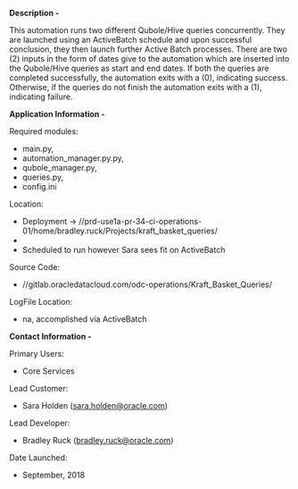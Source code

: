 **Description -**

This automation runs two different Qubole/Hive queries concurrently.  They are launched using an ActiveBatch schedule
and upon successful conclusion, they then launch further Active Batch processes. There are two (2) inputs in the
form of dates give to the automation which are inserted into the Qubole/Hive queries as start and end dates. If both
the queries are completed successfully, the automation exits with a (0), indicating success. Otherwise, if the
queries do not finish the automation exits with a (1), indicating failure.

**Application Information -**

Required modules: <ul>
                  <li>main.py,
                  <li>automation_manager.py.py,
                  <li>qubole_manager.py,
                  <li>queries.py,
                  <li>config.ini
                  </ul>

Location:         <ul>
                  <li>Deployment -> //prd-use1a-pr-34-ci-operations-01/home/bradley.ruck/Projects/kraft_basket_queries/
                  <li>               
                  <li>Scheduled to run however Sara sees fit on ActiveBatch
                  </ul>

Source Code:      <ul>
                  <li>//gitlab.oracledatacloud.com/odc-operations/Kraft_Basket_Queries/
                  </ul>

LogFile Location: <ul>
                  <li>na, accomplished via ActiveBatch
                  </ul>

**Contact Information -**

Primary Users:    <ul>
                  <li>Core Services
                  </ul>

Lead Customer:    <ul>
                  <li>Sara Holden (sara.holden@oracle.com)
                  </ul>

Lead Developer:   <ul>
                  <li>Bradley Ruck (bradley.ruck@oracle.com)
                  </ul>

Date Launched:    <ul>
                  <li>September, 2018
                  </ul>